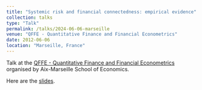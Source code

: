 ```yaml
---
title: "Systemic risk and financial connectedness: empirical evidence"
collection: talks
type: "Talk"
permalink: /talks/2024-06-06-marseille
venue: "QFFE - Quantitative Finance and Financial Econometrics"
date: 2012-06-06
location: "Marseille, France"
---
```


Talk at the [QFFE - Quantitative Finance and Financial Econometrics](https://qffe2024.sciencesconf.org/) organised by Aix-Marseille School of Economics.

Here are the [slides](/files/empirical_marseille.pdf).